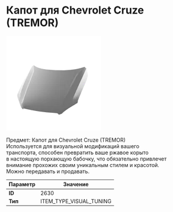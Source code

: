 # Капот для Chevrolet Cruze (TREMOR)

![Item Image](../img/2630.webp?raw=true)

Предмет: Капот для Chevrolet Cruze (TREMOR)<br>Используется для визуальной модификаций вашего<br>транспорта, способен превратить ваше ржавое корыто<br>в настоящую порхающую бабочку, что обязательно привлечет<br>внимание прохожих своим уникальным стилем и красотой.<br>Можно передавать и продавать.


| Параметр | Значение |
|----------|----------|
| **ID** | 2630 |
| **Тип** | ITEM_TYPE_VISUAL_TUNING |

